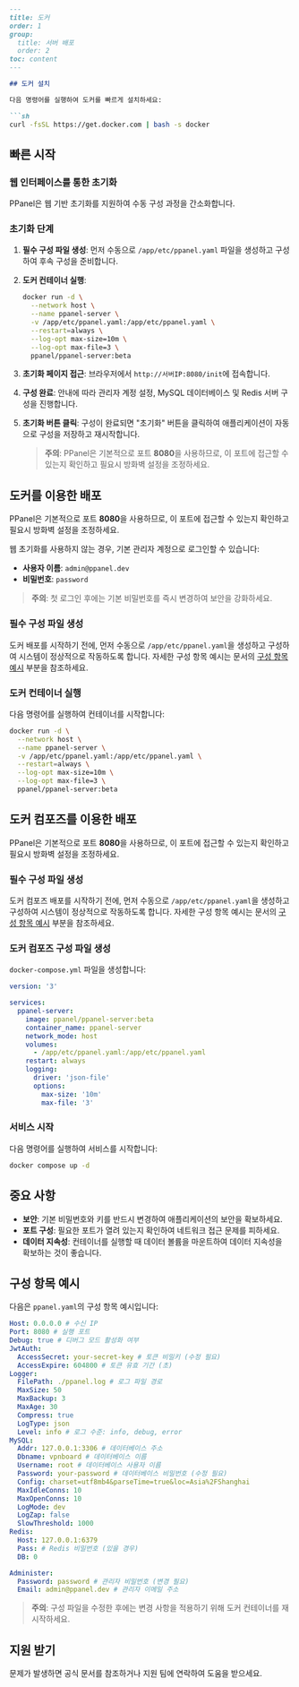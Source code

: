 ```markdown
---
title: 도커
order: 1
group: 
  title: 서버 배포
  order: 2
toc: content
---

## 도커 설치

다음 명령어를 실행하여 도커를 빠르게 설치하세요:

```sh
curl -fsSL https://get.docker.com | bash -s docker
```

## 빠른 시작

### 웹 인터페이스를 통한 초기화

PPanel은 웹 기반 초기화를 지원하여 수동 구성 과정을 간소화합니다.

### 초기화 단계

1. **필수 구성 파일 생성**: 먼저 수동으로 `/app/etc/ppanel.yaml` 파일을 생성하고 구성하여 후속 구성을 준비합니다.

2. **도커 컨테이너 실행**:

   ```sh
   docker run -d \
     --network host \
     --name ppanel-server \
     -v /app/etc/ppanel.yaml:/app/etc/ppanel.yaml \
     --restart=always \
     --log-opt max-size=10m \
     --log-opt max-file=3 \
     ppanel/ppanel-server:beta
   ```

3. **초기화 페이지 접근**: 브라우저에서 `http://서버IP:8080/init`에 접속합니다.

4. **구성 완료**: 안내에 따라 관리자 계정 설정, MySQL 데이터베이스 및 Redis 서버 구성을 진행합니다.

5. **초기화 버튼 클릭**: 구성이 완료되면 "초기화" 버튼을 클릭하여 애플리케이션이 자동으로 구성을 저장하고 재시작합니다.

   > **주의**: PPanel은 기본적으로 포트 **8080**을 사용하므로, 이 포트에 접근할 수 있는지 확인하고 필요시 방화벽 설정을 조정하세요.

## 도커를 이용한 배포

PPanel은 기본적으로 포트 **8080**을 사용하므로, 이 포트에 접근할 수 있는지 확인하고 필요시 방화벽 설정을 조정하세요.

웹 초기화를 사용하지 않는 경우, 기본 관리자 계정으로 로그인할 수 있습니다:

- **사용자 이름**: `admin@ppanel.dev`
- **비밀번호**: `password`

> **주의**: 첫 로그인 후에는 기본 비밀번호를 즉시 변경하여 보안을 강화하세요.

### 필수 구성 파일 생성

도커 배포를 시작하기 전에, 먼저 수동으로 `/app/etc/ppanel.yaml`을 생성하고 구성하여 시스템이 정상적으로 작동하도록 합니다. 자세한 구성 항목 예시는 문서의 [구성 항목 예시](#구성항목예시) 부분을 참조하세요.

### 도커 컨테이너 실행

다음 명령어를 실행하여 컨테이너를 시작합니다:

```sh
docker run -d \
  --network host \
  --name ppanel-server \
  -v /app/etc/ppanel.yaml:/app/etc/ppanel.yaml \
  --restart=always \
  --log-opt max-size=10m \
  --log-opt max-file=3 \
  ppanel/ppanel-server:beta
```

## 도커 컴포즈를 이용한 배포

PPanel은 기본적으로 포트 **8080**을 사용하므로, 이 포트에 접근할 수 있는지 확인하고 필요시 방화벽 설정을 조정하세요.

### 필수 구성 파일 생성

도커 컴포즈 배포를 시작하기 전에, 먼저 수동으로 `/app/etc/ppanel.yaml`을 생성하고 구성하여 시스템이 정상적으로 작동하도록 합니다. 자세한 구성 항목 예시는 문서의 [구성 항목 예시](#구성항목예시) 부분을 참조하세요.

### 도커 컴포즈 구성 파일 생성

`docker-compose.yml` 파일을 생성합니다:

```yaml
version: '3'

services:
  ppanel-server:
    image: ppanel/ppanel-server:beta
    container_name: ppanel-server
    network_mode: host
    volumes:
      - /app/etc/ppanel.yaml:/app/etc/ppanel.yaml
    restart: always
    logging:
      driver: 'json-file'
      options:
        max-size: '10m'
        max-file: '3'
```

### 서비스 시작

다음 명령어를 실행하여 서비스를 시작합니다:

```sh
docker compose up -d
```

## 중요 사항

- **보안**: 기본 비밀번호와 키를 반드시 변경하여 애플리케이션의 보안을 확보하세요.
- **포트 구성**: 필요한 포트가 열려 있는지 확인하여 네트워크 접근 문제를 피하세요.
- **데이터 지속성**: 컨테이너를 실행할 때 데이터 볼륨을 마운트하여 데이터 지속성을 확보하는 것이 좋습니다.

## 구성 항목 예시

다음은 `ppanel.yaml`의 구성 항목 예시입니다:

```yaml
Host: 0.0.0.0 # 수신 IP
Port: 8080 # 실행 포트
Debug: true # 디버그 모드 활성화 여부
JwtAuth:
  AccessSecret: your-secret-key # 토큰 비밀키 (수정 필요)
  AccessExpire: 604800 # 토큰 유효 기간 (초)
Logger:
  FilePath: ./ppanel.log # 로그 파일 경로
  MaxSize: 50
  MaxBackup: 3
  MaxAge: 30
  Compress: true
  LogType: json
  Level: info # 로그 수준: info, debug, error
MySQL:
  Addr: 127.0.0.1:3306 # 데이터베이스 주소
  Dbname: vpnboard # 데이터베이스 이름
  Username: root # 데이터베이스 사용자 이름
  Password: your-password # 데이터베이스 비밀번호 (수정 필요)
  Config: charset=utf8mb4&parseTime=true&loc=Asia%2FShanghai
  MaxIdleConns: 10
  MaxOpenConns: 10
  LogMode: dev
  LogZap: false
  SlowThreshold: 1000
Redis:
  Host: 127.0.0.1:6379
  Pass: # Redis 비밀번호 (있을 경우)
  DB: 0

Administer:
  Password: password # 관리자 비밀번호 (변경 필요)
  Email: admin@ppanel.dev # 관리자 이메일 주소
```

> **주의**: 구성 파일을 수정한 후에는 변경 사항을 적용하기 위해 도커 컨테이너를 재시작하세요.

## 지원 받기

문제가 발생하면 공식 문서를 참조하거나 지원 팀에 연락하여 도움을 받으세요.
```

